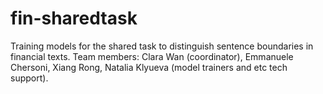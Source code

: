 # fin-sharedtask

Training models for the shared task to distinguish sentence boundaries in financial texts. 
Team members: Clara Wan (coordinator), Emmanuele Chersoni, Xiang Rong, Natalia Klyueva
(model trainers and etc tech support).
